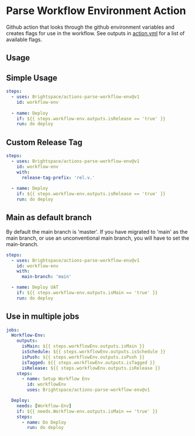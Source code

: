 # Parse Workflow Environment Action

Github action that looks through the github environment variables and creates flags for use in the workflow. See outputs in [action.yml](/action.yml) for a list of available flags.

## Usage

## Simple Usage

```yml
steps:
  - uses: Brightspace/actions-parse-workflow-env@v1
    id: workflow-env
  
  - name: Deploy
    if: ${{ steps.workflow-env.outputs.isRelease == 'true' }}
    run: do deploy
```

## Custom Release Tag

```yml
steps:
  - uses: Brightspace/actions-parse-workflow-env@v1
    id: workflow-env
    with:
      release-tag-prefix: 'rel.v.'
  
  - name: Deploy
    if: ${{ steps.workflow-env.outputs.isRelease == 'true' }}
    run: do deploy
```

## Main as default branch

By default the main branch is 'master'. If you have migrated to 'main' as the main branch, or use an unconventional main branch, you will have to set the main-branch.

```yml
steps:
  - uses: Brightspace/actions-parse-workflow-env@v1
    id: workflow-env
    with:
      main-branch: 'main'

  - name: Deploy UAT
    if: ${{ steps.workflow-env.outputs.isMain == 'true' }}
    run: do deploy
```

## Use in multiple jobs

```yml
jobs:
  Workflow-Env:
    outputs:
      isMain: ${{ steps.workflowEnv.outputs.isMain }}
      isSchedule: ${{ steps.workflowEnv.outputs.isSchedule }}
      isPush: ${{ steps.workflowEnv.outputs.isPush }}
      isTagged: ${{ steps.workflowEnv.outputs.isTagged }}
      isRelease: ${{ steps.workflowEnv.outputs.isRelease }}
    steps:
      - name: Setup Workflow Env
        id: workflowEnv
        uses: Brightspace/actions-parse-workflow-env@v1

  Deploy:
    needs: [Workflow-Env]
    if: ${{ needs.Workflow-env.outputs.isMain == 'true' }}
    steps:
      - name: Do Deploy
        run: do deploy     
```
